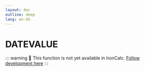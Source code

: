 ```yaml
---
layout: doc
outline: deep
lang: en-US
---
```


# DATEVALUE

::: warning
🚧 This function is not yet available in IronCalc.
[Follow development here](https://github.com/ironcalc/IronCalc/labels/Functions)
:::